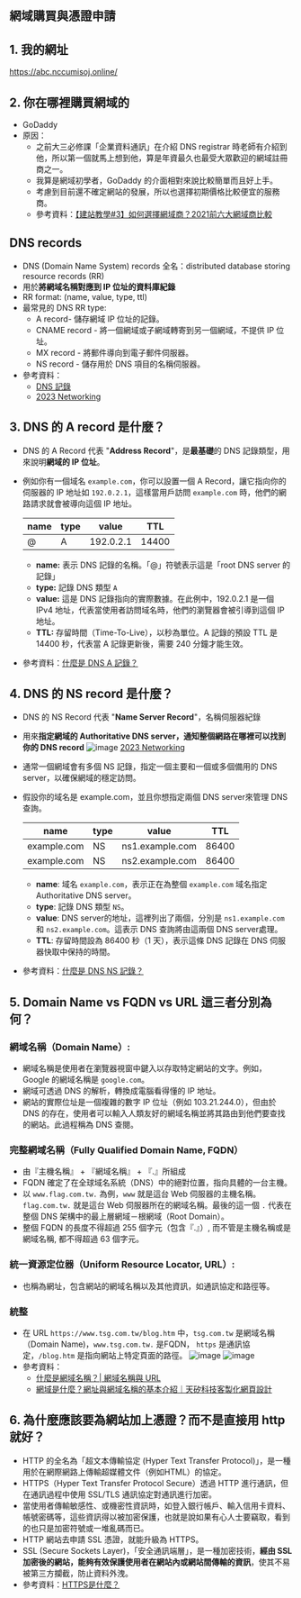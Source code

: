 網域購買與憑證申請
---
## 1. 我的網址
https://abc.nccumisoj.online/
## 2. 你在哪裡購買網域的
- GoDaddy
- 原因：
  - 之前大三必修課「企業資料通訊」在介紹 DNS registrar 時老師有介紹到他，所以第一個就馬上想到他，算是年資最久也最受大眾歡迎的網域註冊商之一。
  - 我算是網域初學者，GoDaddy 的介面相對來說比較簡單而且好上手。
  - 考慮到目前還不確定網站的發展，所以也選擇初期價格比較便宜的服務商。
  - 參考資料：[【建站教學#3】如何選擇網域商？2021前六大網域商比較](https://notjustdesigner.com/choose-domain-registrar/)

## DNS records
- DNS (Domain Name System) records 全名：distributed database storing resource records (RR)
- 用於**將網域名稱對應到 IP 位址的資料庫紀錄**
- RR format: (name, value, type, ttl)
- 最常見的 DNS RR type:
  - A record- 儲存網域 IP 位址的記錄。
  - CNAME record - 將一個網域或子網域轉寄到另一個網域，不提供 IP 位址。
  - MX record - 將郵件導向到電子郵件伺服器。
  - NS record - 儲存用於 DNS 項目的名稱伺服器。
- 參考資料：
  - [DNS 記錄](https://www.cloudflare.com/zh-tw/learning/dns/dns-records/)
  - [2023 Networking](https://sites.google.com/view/mikehsiao/teaching/networking-2024?authuser=0)

## 3. DNS 的 A record 是什麼？
- DNS 的 A Record 代表 "**Address Record**"，是**最基礎**的 DNS 記錄類型，用來說明**網域的 IP 位址**。
- 例如你有一個域名 `example.com`，你可以設置一個 A Record，讓它指向你的伺服器的 IP 地址如 `192.0.2.1`，這樣當用戶訪問 `example.com` 時，他們的網路請求就會被導向這個 IP 地址。
  
  | name | type | value   | TTL   |
  |--------------|------|---------|-------|
  |      @       |  A   | 192.0.2.1 | 14400 |

  - **name:** 表示 DNS 記錄的名稱。「@」符號表示這是「root DNS server 的記錄」
  - **type:** 記錄 DNS 類型 `A`
  - **value:** 這是 DNS 記錄指向的實際數據。在此例中，192.0.2.1 是一個 IPv4 地址，代表當使用者訪問域名時，他們的瀏覽器會被引導到這個 IP 地址。
  - **TTL:** 存留時間（Time-To-Live），以秒為單位。A 記錄的預設 TTL 是 14400 秒，代表當 A 記錄更新後，需要 240 分鐘才能生效。
- 參考資料：[什麼是 DNS A 記錄？](https://www.cloudflare.com/zh-tw/learning/dns/dns-records/dns-a-record/)

## 4. DNS 的 NS record 是什麼？
- DNS 的 NS Record 代表 "**Name Server Record**"，名稱伺服器紀錄
- 用來**指定網域的 Authoritative DNS server，通知整個網路在哪裡可以找到你的 DNS record**
![image](https://github.com/user-attachments/assets/041e7be9-6028-4062-b661-6a702459cf69)
[2023 Networking](https://sites.google.com/view/mikehsiao/teaching/networking-2024?authuser=0)
- 通常一個網域會有多個 NS 記錄，指定一個主要和一個或多個備用的 DNS server，以確保網域的穩定訪問。
- 假設你的域名是 example.com，並且你想指定兩個 DNS server來管理 DNS 查詢。
  
  | name     | type | value            | TTL   |
  |------------------|------|------------------|-------|
  | example.com | NS   | ns1.example.com  | 86400 |
  | example.com | NS   | ns2.example.com  | 86400 |

  - **name**: 域名 `example.com`，表示正在為整個 `example.com` 域名指定 Authoritative DNS server。
  - **type**: 記錄 DNS 類型 `NS`。 
  - **value**:  DNS server的地址，這裡列出了兩個，分別是 `ns1.example.com` 和 `ns2.example.com`。這表示 DNS 查詢將由這兩個 DNS server處理。
  - **TTL**: 存留時間設為 86400 秒（1 天），表示這條 DNS 記錄在 DNS 伺服器快取中保持的時間。
- 參考資料：[什麼是 DNS NS 記錄？](https://www.cloudflare.com/zh-tw/learning/dns/dns-records/dns-ns-record/)
  
## 5. Domain Name vs FQDN vs URL 這三者分別為何？
### 網域名稱（Domain Name）:
- 網域名稱是使用者在瀏覽器視窗中鍵入以存取特定網站的文字。例如，Google 的網域名稱是 `google.com`。
- 網域可透過 DNS 的解析，轉換成電腦看得懂的 IP 地址。
- 網站的實際位址是一個複雜的數字 IP 位址（例如 103.21.244.0），但由於 DNS 的存在，使用者可以輸入人類友好的網域名稱並將其路由到他們要查找的網站。此過程稱為 DNS 查閱。

### 完整網域名稱（Fully Qualified Domain Name, FQDN）
- 由『主機名稱』 + 『網域名稱』 + 『.』所組成
- FQDN 確定了在全球域名系統（DNS）中的絕對位置，指向具體的一台主機。
- 以 `www.flag.com.tw.` 為例，`www` 就是這台 Web 伺服器的主機名稱。`flag.com.tw.` 就是這台 Web 伺服器所在的網域名稱。最後的這一個 `.` 代表在整個 DNS 架構中的最上層網域－根網域（Root Domain）。
- 整個 FQDN 的長度不得超過 255 個字元（包含『.』）, 而不管是主機名稱或是網域名稱, 都不得超過 63 個字元。
### 統一資源定位器（Uniform Resource Locator, URL）:
- 也稱為網址，包含網站的網域名稱以及其他資訊，如通訊協定和路徑等。
### 統整
- 在 URL `https://www.tsg.com.tw/blog.htm` 中，`tsg.com.tw` 是網域名稱（Domain Name)，`www.tsg.com.tw.` 是FQDN， `https` 是通訊協定，`/blog.htm` 是指向網站上特定頁面的路徑。
![image](https://github.com/user-attachments/assets/a805415a-837e-4f23-8417-206dbbc835b9)
![image](https://github.com/user-attachments/assets/14081675-3d4d-4ef7-af84-ae3f9d6e5072)
- 參考資料：
  - [什麼是網域名稱？| 網域名稱與 URL](https://www.cloudflare.com/zh-tw/learning/dns/glossary/what-is-a-domain-name/)
  - [網域是什麼？網址與網域名稱的基本介紹｜天矽科技客製化網頁設計](https://www.tsg.com.tw/blog-detail4-183-0-domain.htm)
## 6. 為什麼應該要為網站加上憑證？而不是直接用 http 就好？
- HTTP 的全名為「超文本傳輸協定 (Hyper Text Transfer Protocol)」，是一種用於在網際網路上傳輸超媒體文件（例如HTML）的協定。
- HTTPS（Hyper Text Transfer Protocol Secure）透過 HTTP 進行通訊，但在通訊過程中使用 SSL/TLS 通訊協定對通訊進行加密。
- 當使用者傳輸敏感性、或機密性資訊時，如登入銀行帳戶、輸入信用卡資料、帳號密碼等，這些資訊得以被加密保護，也就是說如果有心人士要竊取，看到的也只是加密符號或一堆亂碼而已。
- HTTP 網站去申請 SSL 憑證，就能升級為 HTTPS。
- SSL (Secure Sockets Layer)，「安全通訊端層」，是一種加密技術，**經由 SSL 加密後的網站，能夠有效保護使用者在網站內或網站間傳輸的資訊**，使其不易被第三方攔截，防止資料外洩。
- 參考資料：[HTTPS是什麼？](https://www.nss.com.tw/why-https-is-important-than-http)
